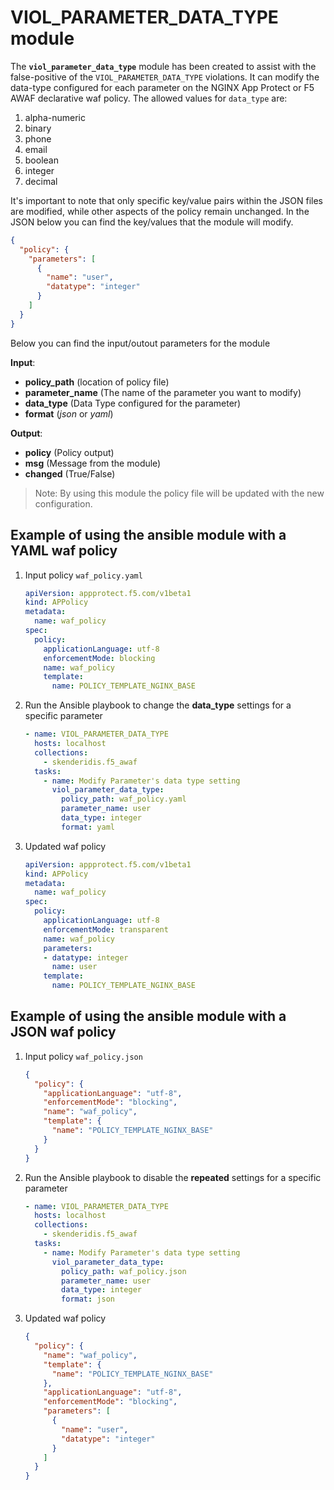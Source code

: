 # VIOL_PARAMETER_DATA_TYPE module

The **`viol_parameter_data_type`** module has been created to assist with the false-positive of the `VIOL_PARAMETER_DATA_TYPE` violations. It can modify the data-type configured for each parameter on the NGINX App Protect or F5 AWAF declarative waf policy. The allowed values for `data_type` are:

1. alpha-numeric
1. binary
1. phone
1. email
1. boolean
1. integer
1. decimal

It's important to note that only specific key/value pairs within the JSON files are modified, while other aspects of the policy remain unchanged.
In the JSON below you can find the key/values that the module will modify.

```json
{
  "policy": {
    "parameters": [
      {
        "name": "user",
        "datatype": "integer"
      }
    ]
  }
}
```

Below you can find the input/outout parameters for the module

**Input**:
- **policy_path** (location of policy file)
- **parameter_name** (The name of the parameter you want to modify)
- **data_type** (Data Type configured for the parameter)
- **format** (*json* or *yaml*)

**Output**:
- **policy** (Policy output)
- **msg** (Message from the module)
- **changed** (True/False)

> Note: By using this module the policy file will be updated with the new configuration.

## Example of using the ansible module with a YAML waf policy
1. Input policy `waf_policy.yaml` 
    ```yaml
    apiVersion: appprotect.f5.com/v1beta1
    kind: APPolicy
    metadata:
      name: waf_policy
    spec:
      policy:
        applicationLanguage: utf-8
        enforcementMode: blocking
        name: waf_policy
        template:
          name: POLICY_TEMPLATE_NGINX_BASE
    ```


2. Run the Ansible playbook to change the **data_type** settings for a specific parameter
    ```yaml
    - name: VIOL_PARAMETER_DATA_TYPE
      hosts: localhost
      collections:
        - skenderidis.f5_awaf   
      tasks:
        - name: Modify Parameter's data type setting
          viol_parameter_data_type:
            policy_path: waf_policy.yaml
            parameter_name: user
            data_type: integer
            format: yaml
    ```

3. Updated waf policy
    ```yaml
    apiVersion: appprotect.f5.com/v1beta1
    kind: APPolicy
    metadata:
      name: waf_policy
    spec:
      policy:
        applicationLanguage: utf-8
        enforcementMode: transparent
        name: waf_policy
        parameters:
        - datatype: integer
          name: user
        template:
          name: POLICY_TEMPLATE_NGINX_BASE
    ```

## Example of using the ansible module with a JSON waf policy
1. Input policy `waf_policy.json`
    ```json
    {
      "policy": {
        "applicationLanguage": "utf-8",
        "enforcementMode": "blocking",
        "name": "waf_policy",
        "template": {
          "name": "POLICY_TEMPLATE_NGINX_BASE"
        }
      }
    }
    ```

2. Run the Ansible playbook to disable the **repeated** settings for a specific parameter
    ```yaml
    - name: VIOL_PARAMETER_DATA_TYPE
      hosts: localhost
      collections:
        - skenderidis.f5_awaf   
      tasks:
        - name: Modify Parameter's data type setting
          viol_parameter_data_type:
            policy_path: waf_policy.json
            parameter_name: user
            data_type: integer
            format: json
    ```

3. Updated waf policy
    ```json
    {
      "policy": {
        "name": "waf_policy",
        "template": {
          "name": "POLICY_TEMPLATE_NGINX_BASE"
        },
        "applicationLanguage": "utf-8",
        "enforcementMode": "blocking",
        "parameters": [
          {
            "name": "user",
            "datatype": "integer"
          }
        ]
      }
    }
    ```